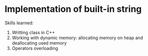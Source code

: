 # Implementation of built-in string

Skills learned:
1. Writting class in C++
2. Working with dynamic memory: allocating memory on heap and deallocating used memory
3. Operators overloading
